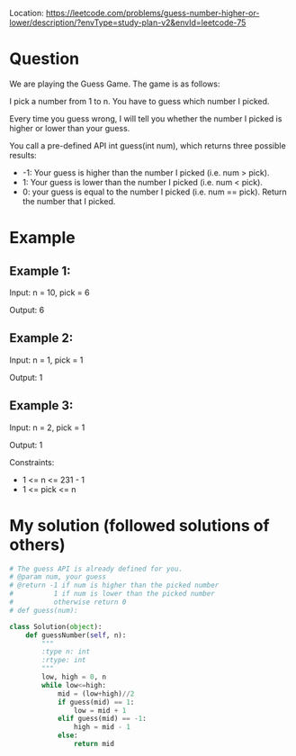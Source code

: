 Location: https://leetcode.com/problems/guess-number-higher-or-lower/description/?envType=study-plan-v2&envId=leetcode-75
# Question
We are playing the Guess Game. The game is as follows:

I pick a number from 1 to n. You have to guess which number I picked.

Every time you guess wrong, I will tell you whether the number I picked is higher or lower than your guess.

You call a pre-defined API int guess(int num), which returns three possible results:

- -1: Your guess is higher than the number I picked (i.e. num > pick).
- 1: Your guess is lower than the number I picked (i.e. num < pick).
- 0: your guess is equal to the number I picked (i.e. num == pick).
Return the number that I picked.

 
# Example

## Example 1:

Input: n = 10, pick = 6

Output: 6

## Example 2:

Input:  n = 1, pick = 1

Output: 1


## Example 3:

Input: n = 2, pick = 1

Output: 1
  

Constraints:

- 1 <= n <= 231 - 1
- 1 <= pick <= n
 

# My solution (followed solutions of others)
```python
# The guess API is already defined for you.
# @param num, your guess
# @return -1 if num is higher than the picked number
#          1 if num is lower than the picked number
#          otherwise return 0
# def guess(num):

class Solution(object):
    def guessNumber(self, n):
        """
        :type n: int
        :rtype: int
        """
        low, high = 0, n
        while low<=high:
            mid = (low+high)//2
            if guess(mid) == 1:
                low = mid + 1
            elif guess(mid) == -1:
                high = mid - 1
            else:
                return mid


        
```

